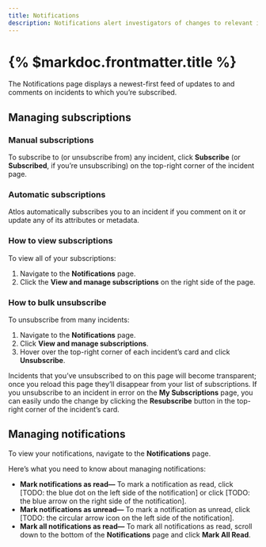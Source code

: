 ```yaml
---
title: Notifications 
description: Notifications alert investigators of changes to relevant incidents. 
---
```


# {% $markdoc.frontmatter.title %}

The Notifications page displays a newest-first feed of updates to and comments on incidents to which you’re subscribed.

## Managing subscriptions

### Manual subscriptions
To subscribe to (or unsubscribe from) any incident, click **Subscribe** (or **Subscribed**, if you’re unsubscribing) on the top-right corner of the incident page. 

### Automatic subscriptions
Atlos automatically subscribes you to an incident if you comment on it or update any of its attributes or metadata. 

### How to view subscriptions
To view all of your subscriptions:
1. Navigate to the **Notifications** page.
2. Click the **View and manage subscriptions** on the right side of the page. 
   
### How to bulk unsubscribe
To unsubscribe from many incidents:
1. Navigate to the **Notifications** page. 
2. Click **View and manage subscriptions**.
3. Hover over the top-right corner of each incident’s card and click **Unsubscribe**. 

Incidents that you’ve unsubscribed to on this page will become transparent; once you reload this page they’ll disappear from your list of subscriptions. If you unsubscribe to an incident in error on the **My Subscriptions** page, you can easily undo the change by clicking the **Resubscribe** button in the top-right corner of the incident’s card. 

## Managing notifications 
To view your notifications, navigate to the **Notifications** page. 

Here’s what you need to know about managing notifications:
- **Mark notifications as read—** To mark a notification as read, click [TODO: the blue dot on the left side of the notification] or click [TODO: the blue arrow on the right side of the notification].
- **Mark notifications as unread—** To mark a notification as unread, click [TODO: the circular arrow icon on the left side of the notification]. 
- **Mark all notifications as read—** To mark all notifications as read, scroll down to the bottom of the **Notifications** page and click **Mark All Read**.

